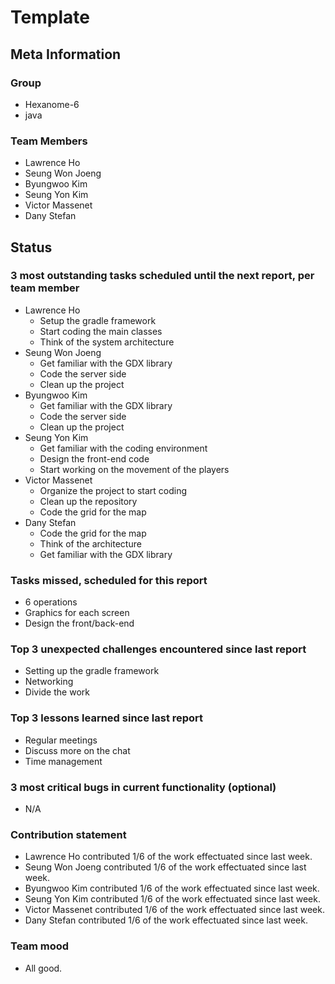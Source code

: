 # Template

## Meta Information

### Group

 * Hexanome-6
 * java

### Team Members

 * Lawrence Ho
 * Seung Won Joeng
 * Byungwoo Kim
 * Seung Yon Kim
 * Victor Massenet
 * Dany Stefan

## Status

### 3 most outstanding tasks scheduled until the next report, per team member

 * Lawrence Ho
   * Setup the gradle framework
   * Start coding the main classes
   * Think of the system architecture
 * Seung Won Joeng
   * Get familiar with the GDX library
   * Code the server side
   * Clean up the project
 * Byungwoo Kim
   * Get familiar with the GDX library
   * Code the server side
   * Clean up the project
 * Seung Yon Kim
   * Get familiar with the coding environment
   * Design the front-end code
   * Start working on the movement of the players
 * Victor Massenet
   * Organize the project to start coding
   * Clean up the repository
   * Code the grid for the map
 * Dany Stefan
   * Code the grid for the map
   * Think of the architecture
   * Get familiar with the GDX library

### Tasks missed, scheduled for this report

 * 6 operations
 * Graphics for each screen
 * Design the front/back-end

### Top 3 unexpected challenges encountered since last report

 * Setting up the gradle framework
 * Networking
 * Divide the work

### Top 3 lessons learned since last report

 * Regular meetings
 * Discuss more on the chat
 * Time management

### 3 most critical bugs in current functionality (optional)

 * N/A

### Contribution statement

 * Lawrence Ho contributed 1/6 of the work effectuated since last week.
 * Seung Won Joeng contributed 1/6 of the work effectuated since last week.
 * Byungwoo Kim contributed 1/6 of the work effectuated since last week.
 * Seung Yon Kim contributed 1/6 of the work effectuated since last week.
 * Victor Massenet contributed 1/6 of the work effectuated since last week.
 * Dany Stefan contributed 1/6 of the work effectuated since last week.

### Team mood

 * All good.